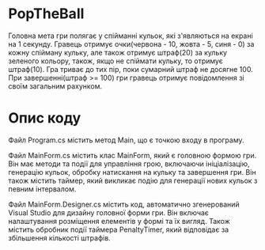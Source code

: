 # PopTheBall
Головна мета гри полягає у спійманні кульок, які з'являються на екрані на 1 секунду. Гравець отримує очки(червона - 10, жовта - 5, синя - 0) за кожну спійману кульку, але також отримує штраф(20) за кульку зеленого кольору, також, якщо не спіймати кульку, то отримує штраф(10). Гра триває до тих пір, поки сумарний штраф не досягне 100. При завершенні(штраф >= 100) гри гравець отримує повідомлення зі своїм загальним рахунком.

# Опис коду
Файл Program.cs містить метод Main, що є точкою входу в програму.

Файл MainForm.cs містить клас MainForm, який є головною формою гри. Він має методи та події для управління грою, включаючи ініціалізацію, генерацію кульок, обробку натискання на кульку та завершення гри. Він також містить таймер, який викликає подію для генерації нових кульок з певним інтервалом.

Файл MainForm.Designer.cs містить код, автоматично згенерований Visual Studio для дизайну головної форми гри. Він включає налаштування розміщення елементів у формі та їх вигляд. Також містить обробник події таймера PenaltyTimer, який відповідає за збільшення кількості штрафів.
